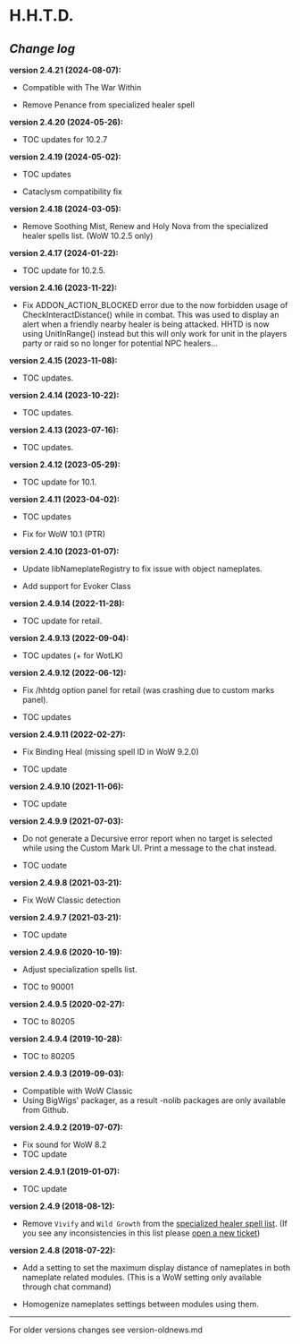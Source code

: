 H.H.T.D.
========

*Change log*
------------

**version 2.4.21 (2024-08-07):**

- Compatible with The War Within

- Remove Penance from specialized healer spell


**version 2.4.20 (2024-05-26):**

- TOC updates for 10.2.7


**version 2.4.19 (2024-05-02):**

- TOC updates

- Cataclysm compatibility fix


**version 2.4.18 (2024-03-05):**

- Remove Soothing Mist, Renew and Holy Nova from the specialized healer spells list. (WoW 10.2.5 only)


**version 2.4.17 (2024-01-22):**

- TOC update for 10.2.5.


**version 2.4.16 (2023-11-22):**

- Fix ADDON_ACTION_BLOCKED error due to the now forbidden usage of
  CheckInteractDistance() while in combat. This was used to display an alert
  when a friendly nearby healer is being attacked. HHTD is now using
  UnitInRange() instead but this will only work for unit in the players party or
  raid so no longer for potential NPC healers...


**version 2.4.15 (2023-11-08):**

- TOC updates.


**version 2.4.14 (2023-10-22):**

- TOC updates.


**version 2.4.13 (2023-07-16):**

- TOC updates.


**version 2.4.12 (2023-05-29):**

- TOC update for 10.1.


**version 2.4.11 (2023-04-02):**

- TOC updates

- Fix for WoW 10.1 (PTR)


**version 2.4.10 (2023-01-07):**

- Update libNameplateRegistry to fix issue with object nameplates.

- Add support for Evoker Class


**version 2.4.9.14 (2022-11-28):**

- TOC update for retail.


**version 2.4.9.13 (2022-09-04):**

- TOC updates (+ for WotLK)


**version 2.4.9.12 (2022-06-12):**

- Fix /hhtdg option panel for retail (was crashing due to custom marks panel).

- TOC updates


**version 2.4.9.11 (2022-02-27):**

- Fix Binding Heal (missing spell ID in WoW 9.2.0)

- TOC update


**version 2.4.9.10 (2021-11-06):**

- TOC update


**version 2.4.9.9 (2021-07-03):**

- Do not generate a Decursive error report when no target is selected while
  using the Custom Mark UI. Print a message to the chat instead.

- TOC uodate


**version 2.4.9.8 (2021-03-21):**

- Fix WoW Classic detection


**version 2.4.9.7 (2021-03-21):**

- TOC update


**version 2.4.9.6 (2020-10-19):**

- Adjust specialization spells list.

- TOC to 90001


**version 2.4.9.5 (2020-02-27):**

- TOC to 80205


**version 2.4.9.4 (2019-10-28):**

- TOC to 80205


**version 2.4.9.3 (2019-09-03):**

- Compatible with WoW Classic
- Using BigWigs' packager, as a result -nolib packages are only available from
  Github.


**version 2.4.9.2 (2019-07-07):**

- Fix sound for WoW 8.2
- TOC update


**version 2.4.9.1 (2019-01-07):**

- TOC update


**version 2.4.9 (2018-08-12):**

- Remove `Vivify` and `Wild Growth` from the [specialized healer spell list][spelllist].
  (If you see any inconsistencies in this list please [open a new ticket][tickets])


**version 2.4.8 (2018-07-22):**

- Add a setting to set the maximum display distance of nameplates in both
  nameplate related modules.
  (This is a WoW setting only available through chat command)

- Homogenize nameplates settings between modules using them.


****
For older versions changes see version-oldnews.md


[spelllist]: https://www.wowace.com/projects/h-h-t-d/pages/specialized-healers-spells
[localization]: https://www.wowace.com/projects/h-h-t-d/localization
[tidyplates]: https://www.curseforge.com/wow/addons/tidy-plates
[LibNamePlateRegistry]: https://www.wowace.com/projects/libnameplateregistry-1-0
[tickets]: https://www.wowace.com/projects/h-h-t-d/issues
